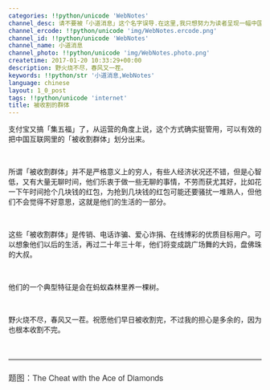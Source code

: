 ```yaml
---
categories: !!python/unicode 'WebNotes'
channel_desc: 请不要被「小道消息」这个名字误导.在这里,我只想努力为读者呈现一幅中国互联网的清明上河图.
channel_ercode: !!python/unicode 'img/WebNotes.ercode.png'
channel_id: !!python/unicode 'WebNotes'
channel_name: 小道消息
channel_photo: !!python/unicode 'img/WebNotes.photo.png'
createtime: 2017-01-20 10:33:29+00:00
description: 野火烧不尽，春风又一茬。
keywords: !!python/str '小道消息,WebNotes'
language: chinese
layout: 1_0_post
tags: !!python/unicode 'internet'
title: 被收割的群体
---
```

<div class="rich_media_content" id="js_content">
<p>
         支付宝又搞「集五福」了，从运营的角度上说，这个方式确实挺管用，可以有效的把中国互联网里的「被收割群体」划分出来。
        </p>
<p>
<br/>
</p>
<p>
         所谓「被收割群体」并不是严格意义上的穷人，有些人经济状况还不错，但是心智低，又有大量无聊时间，他们乐衷于做一些无聊的事情，不劳而获尤其好，比如花一下午时间抢个几块钱的红包，为抢到几块钱的红包可能还要骚扰一堆熟人，但他们不会觉得不好意思，这就是他们的生活的一部分。
        </p>
<p>
<br/>
</p>
<p>
         这些「被收割群体」是传销、电话诈骗、爱心诈捐、在线博彩的优质目标用户。可以想象他们以后的生活，再过二十年三十年，他们将变成跳广场舞的大妈，盘佛珠的大叔。
        </p>
<p>
<br/>
</p>
<p>
         他们的一个典型特征是会在蚂蚁森林里养一棵树。
        </p>
<p>
<br/>
</p>
<p>
         野火烧不尽，春风又一茬。祝愿他们早日被收割完，不过我的担心是多余的，因为也根本收割不完。
        </p>
<p>
<br/>
</p>
<hr style="font-family: Lato, Helvetica, Arial, freesans, clean, sans-serif; border-right-width: 0px; border-bottom-width: 0px; border-left-width: 0px; border-top-style: solid; border-top-color: rgb(234, 234, 234); height: 1px; margin-top: 1em; margin-bottom: 1em; color: rgb(51, 51, 51); font-size: 16px; white-space: normal;"/>
<p style="font-family: Lato, Helvetica, Arial, freesans, clean, sans-serif; border: 0px; font-size: 16px; margin-top: 1.5em; margin-bottom: 1.5em; outline: 0px; line-height: 1.5em; color: rgb(51, 51, 51); white-space: normal;">
<span style="font-family: 'Helvetica Neue', Helvetica, 'Hiragino Sans GB', 'Microsoft YaHei', Arial, sans-serif;">
          题图：The Cheat with the Ace of Diamonds
         </span>
</p>
</div>